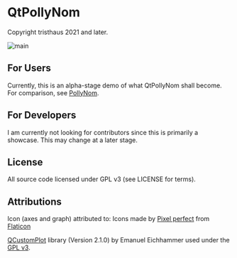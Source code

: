 ﻿# QtPollyNom

Copyright tristhaus 2021 and later.

![main](/../screenshot/screenshot.png?raw=true)

## For Users

Currently, this is an alpha-stage demo of what QtPollyNom shall become. For comparison, see [PollyNom](https://github.com/tristhaus/pollynom).

## For Developers

I am currently not looking for contributors since this is primarily a showcase. This may change at a later stage.

## License

All source code licensed under GPL v3 (see LICENSE for terms).

## Attributions

Icon (axes and graph) attributed to: Icons made by [Pixel perfect](https://www.flaticon.com/authors/pixel-perfect) from [Flaticon](https://www.flaticon.com/)

[QCustomPlot](https://www.qcustomplot.com/) library (Version 2.1.0) by Emanuel Eichhammer used under the [GPL v3](https://www.gnu.org/licenses/gpl-3.0.html).
